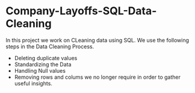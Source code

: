 # Company-Layoffs-SQL-Data-Cleaning

In this project we work on CLeaning data using SQL.
We use the following steps in the Data Cleaning Process.
* Deleting duplicate values
* Standardizing the Data
* Handling Null values
* Removing rows and colums we no longer require in order to gather useful insights.

